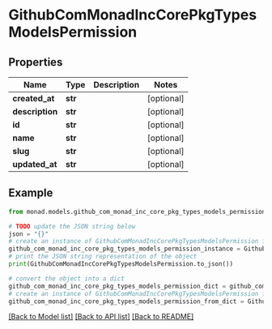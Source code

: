 # GithubComMonadIncCorePkgTypesModelsPermission


## Properties

Name | Type | Description | Notes
------------ | ------------- | ------------- | -------------
**created_at** | **str** |  | [optional] 
**description** | **str** |  | [optional] 
**id** | **str** |  | [optional] 
**name** | **str** |  | [optional] 
**slug** | **str** |  | [optional] 
**updated_at** | **str** |  | [optional] 

## Example

```python
from monad.models.github_com_monad_inc_core_pkg_types_models_permission import GithubComMonadIncCorePkgTypesModelsPermission

# TODO update the JSON string below
json = "{}"
# create an instance of GithubComMonadIncCorePkgTypesModelsPermission from a JSON string
github_com_monad_inc_core_pkg_types_models_permission_instance = GithubComMonadIncCorePkgTypesModelsPermission.from_json(json)
# print the JSON string representation of the object
print(GithubComMonadIncCorePkgTypesModelsPermission.to_json())

# convert the object into a dict
github_com_monad_inc_core_pkg_types_models_permission_dict = github_com_monad_inc_core_pkg_types_models_permission_instance.to_dict()
# create an instance of GithubComMonadIncCorePkgTypesModelsPermission from a dict
github_com_monad_inc_core_pkg_types_models_permission_from_dict = GithubComMonadIncCorePkgTypesModelsPermission.from_dict(github_com_monad_inc_core_pkg_types_models_permission_dict)
```
[[Back to Model list]](../README.md#documentation-for-models) [[Back to API list]](../README.md#documentation-for-api-endpoints) [[Back to README]](../README.md)


